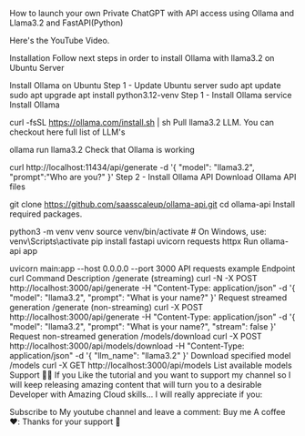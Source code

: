How to launch your own Private ChatGPT with API access using Ollama and Llama3.2 and FastAPI(Python)

Here's the YouTube Video.



Installation
Follow next steps in order to install Ollama with llama3.2 on Ubuntu Server

Install Ollama on Ubuntu
Step 1 - Update Ubuntu server
sudo apt update
sudo apt upgrade
apt install python3.12-venv
Step 1 - Install Ollama service
Install Ollama

curl -fsSL https://ollama.com/install.sh | sh
Pull llama3.2 LLM. You can checkout here full list of LLM's

ollama run llama3.2
Check that Ollama is working

curl http://localhost:11434/api/generate -d '{
  "model": "llama3.2",
  "prompt":"Who are you?"
}'
Step 2 - Install Ollama API
Download Ollama API files

git clone https://github.com/saasscaleup/ollama-api.git
cd ollama-api
Install required packages.

python3 -m venv venv
source venv/bin/activate  # On Windows, use: venv\Scripts\activate
pip install fastapi uvicorn requests httpx
Run ollama-api app

uvicorn main:app --host 0.0.0.0 --port 3000
API requests example
Endpoint	curl Command	Description
/generate (streaming)	curl -N -X POST http://localhost:3000/api/generate -H "Content-Type: application/json" -d '{ "model": "llama3.2", "prompt": "What is your name?" }'	Request streamed generation
/generate (non-streaming)	curl -X POST http://localhost:3000/api/generate -H "Content-Type: application/json" -d '{ "model": "llama3.2", "prompt": "What is your name?", "stream": false }'	Request non-streamed generation
/models/download	curl -X POST http://localhost:3000/api/models/download -H "Content-Type: application/json" -d '{ "llm_name": "llama3.2" }'	Download specified model
/models	curl -X GET http://localhost:3000/api/models	List available models
Support 🙏😃
If you Like the tutorial and you want to support my channel so I will keep releasing amazing content that will turn you to a desirable Developer with Amazing Cloud skills... I will really appreciate if you:

Subscribe to My youtube channel and leave a comment:
Buy me A coffee ❤️:
Thanks for your support 🙏
